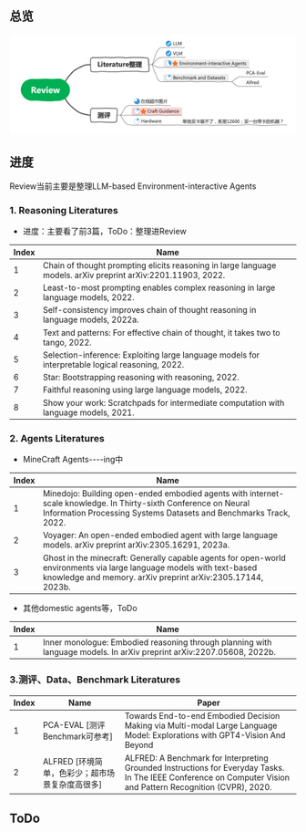 ## 总览
![Overview](./pic/20231018/1018.png)

## 进度
Review当前主要是整理LLM-based Environment-interactive Agents
### 1. Reasoning Literatures
* 进度：主要看了前3篇，ToDo：整理进Review

| Index | Name |
|-------|-----|
| 1     | Chain of thought prompting elicits reasoning in large language models. arXiv preprint arXiv:2201.11903, 2022. | 
| 2     | Least-to-most prompting enables complex reasoning in large language models, 2022. |
| 3     | Self-consistency improves chain of thought reasoning in language models, 2022a. |
| 4     | Text and patterns: For effective chain of thought, it takes two to tango, 2022.    |
| 5     | Selection-inference: Exploiting large language models for interpretable logical reasoning, 2022. |
| 6     | Star: Bootstrapping reasoning with reasoning, 2022. |
| 7     | Faithful reasoning using large language models, 2022. |
| 8     | Show your work: Scratchpads for intermediate computation with language models, 2021. |

### 2. Agents Literatures
* MineCraft Agents----ing中

| Index | Name |
|-------|--------|
| 1     | Minedojo: Building open-ended embodied agents with internet-scale knowledge. In Thirty-sixth Conference on Neural Information Processing Systems Datasets and Benchmarks Track, 2022. |
| 2     | Voyager: An open-ended embodied agent with large language models. arXiv preprint arXiv:2305.16291, 2023a. |
| 3     | Ghost in the minecraft: Generally capable agents for open-world environments via large language models with text-based knowledge and memory. arXiv preprint arXiv:2305.17144, 2023b. |

* 其他domestic agents等，ToDo

| Index | Name |
|-------|--------|
| 1     | Inner monologue: Embodied reasoning through planning with language models. In arXiv preprint arXiv:2207.05608, 2022b.| 

### 3.测评、Data、Benchmark Literatures
| Index | Name                          | Paper |
|-------|-------------------------------|--------|
| 1     | PCA-EVAL  [测评Benchmark可参考]    | Towards End-to-end Embodied Decision Making via Multi-modal Large Language Model: Explorations with GPT4-Vision And Beyond|
| 2     | ALFRED  [环境简单，色彩少；超市场景复杂度高很多] | ALFRED: A Benchmark for Interpreting Grounded Instructions for Everyday Tasks. In The IEEE Conference on Computer Vision and Pattern Recognition (CVPR), 2020.|

## ToDo